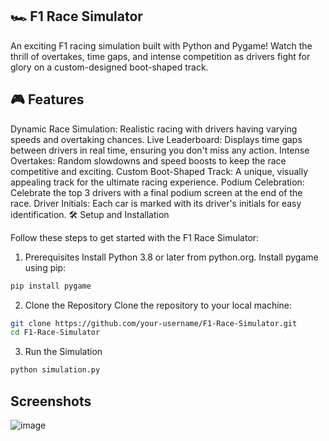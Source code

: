 ## 🏎️ F1 Race Simulator
An exciting F1 racing simulation built with Python and Pygame! Watch the thrill of overtakes, time gaps, and intense competition as drivers fight for glory on a custom-designed boot-shaped track.

## 🎮 Features
Dynamic Race Simulation: Realistic racing with drivers having varying speeds and overtaking chances.
Live Leaderboard: Displays time gaps between drivers in real time, ensuring you don't miss any action.
Intense Overtakes: Random slowdowns and speed boosts to keep the race competitive and exciting.
Custom Boot-Shaped Track: A unique, visually appealing track for the ultimate racing experience.
Podium Celebration: Celebrate the top 3 drivers with a final podium screen at the end of the race.
Driver Initials: Each car is marked with its driver's initials for easy identification.
🛠️ Setup and Installation

Follow these steps to get started with the F1 Race Simulator:

1. Prerequisites
Install Python 3.8 or later from python.org.
Install pygame using pip:
  ```bash
  pip install pygame
  ```
2. Clone the Repository
Clone the repository to your local machine:
  ```bash
  git clone https://github.com/your-username/F1-Race-Simulator.git
  cd F1-Race-Simulator
  ```
3. Run the Simulation
  ```bash
  python simulation.py
  ```
## Screenshots
![image](https://github.com/user-attachments/assets/a71a4a32-fddd-40c1-a7a1-f441eb158a28)
